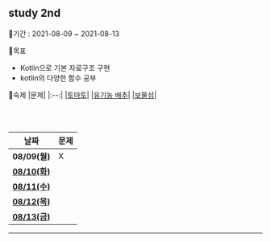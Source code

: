 ## study 2nd
   
📅기간 : 2021-08-09 ~ 2021-08-13  

🌱목표
  - Kotlin으로 기본 자료구조 구현
  - kotlin의 다양한 함수 공부

📃숙제
|문제|
|:--:|
|[토마토](https://www.acmicpc.net/problem/7576)|
|[유기농 배추](https://www.acmicpc.net/problem/1012)|
|[보물섬](https://www.acmicpc.net/problem/2589)|
   
<br /><br />
   
|날짜|문제|
|:--:|:---|
|**08/09(월)**| X |
|[**08/10(화)**]()||
|[**08/11(수)**]()||
|[**08/12(목)**]()||
|[**08/13(금)**]()||

   *   *   *
